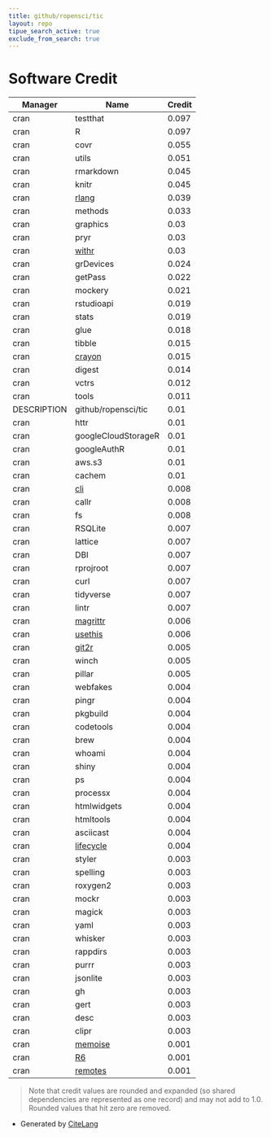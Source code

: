 ```yaml
---
title: github/ropensci/tic
layout: repo
tipue_search_active: true
exclude_from_search: true
---
```

# Software Credit

|Manager|Name|Credit|
|-------|----|------|
|cran|testthat|0.097|
|cran|R|0.097|
|cran|covr|0.055|
|cran|utils|0.051|
|cran|rmarkdown|0.045|
|cran|knitr|0.045|
|cran|[rlang](https://rlang.r-lib.org)|0.039|
|cran|methods|0.033|
|cran|graphics|0.03|
|cran|pryr|0.03|
|cran|[withr](https://withr.r-lib.org)|0.03|
|cran|grDevices|0.024|
|cran|getPass|0.022|
|cran|mockery|0.021|
|cran|rstudioapi|0.019|
|cran|stats|0.019|
|cran|glue|0.018|
|cran|tibble|0.015|
|cran|[crayon](https://github.com/r-lib/crayon#readme)|0.015|
|cran|digest|0.014|
|cran|vctrs|0.012|
|cran|tools|0.011|
|DESCRIPTION|github/ropensci/tic|0.01|
|cran|httr|0.01|
|cran|googleCloudStorageR|0.01|
|cran|googleAuthR|0.01|
|cran|aws.s3|0.01|
|cran|cachem|0.01|
|cran|[cli](https://cli.r-lib.org)|0.008|
|cran|callr|0.008|
|cran|fs|0.008|
|cran|RSQLite|0.007|
|cran|lattice|0.007|
|cran|DBI|0.007|
|cran|rprojroot|0.007|
|cran|curl|0.007|
|cran|tidyverse|0.007|
|cran|lintr|0.007|
|cran|[magrittr](https://magrittr.tidyverse.org)|0.006|
|cran|[usethis](https://usethis.r-lib.org)|0.006|
|cran|[git2r](https://docs.ropensci.org/git2r/ (website))|0.005|
|cran|winch|0.005|
|cran|pillar|0.005|
|cran|webfakes|0.004|
|cran|pingr|0.004|
|cran|pkgbuild|0.004|
|cran|codetools|0.004|
|cran|brew|0.004|
|cran|whoami|0.004|
|cran|shiny|0.004|
|cran|ps|0.004|
|cran|processx|0.004|
|cran|htmlwidgets|0.004|
|cran|htmltools|0.004|
|cran|asciicast|0.004|
|cran|[lifecycle](https://lifecycle.r-lib.org/)|0.004|
|cran|styler|0.003|
|cran|spelling|0.003|
|cran|roxygen2|0.003|
|cran|mockr|0.003|
|cran|magick|0.003|
|cran|yaml|0.003|
|cran|whisker|0.003|
|cran|rappdirs|0.003|
|cran|purrr|0.003|
|cran|jsonlite|0.003|
|cran|gh|0.003|
|cran|gert|0.003|
|cran|desc|0.003|
|cran|clipr|0.003|
|cran|[memoise](https://github.com/r-lib/memoise)|0.001|
|cran|[R6](https://r6.r-lib.org)|0.001|
|cran|[remotes](https://remotes.r-lib.org)|0.001|


> Note that credit values are rounded and expanded (so shared dependencies are represented as one record) and may not add to 1.0. Rounded values that hit zero are removed.


- Generated by [CiteLang](https://github.com/vsoch/citelang)

